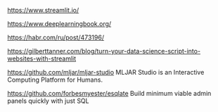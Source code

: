 <https://www.streamlit.io/>

<https://www.deeplearningbook.org/>

<https://habr.com/ru/post/473196/>

<https://gilberttanner.com/blog/turn-your-data-science-script-into-websites-with-streamlit>


<https://github.com/mljar/mljar-studio> MLJAR Studio is an Interactive Computing Platform for Humans.


<https://github.com/forbesmyester/esqlate>  Build minimum viable admin panels quickly with just SQL
